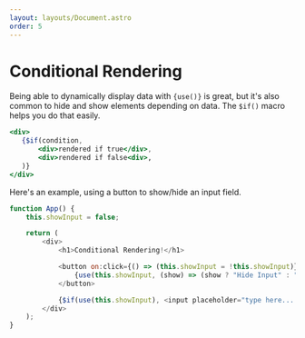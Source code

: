 ```yaml
---
layout: layouts/Document.astro
order: 5
---
```


# Conditional Rendering

Being able to dynamically display data with `{use()}` is great, but it's also common to hide and show elements depending on data. The `$if()` macro helps you do that easily.

```jsx
<div>
   {$if(condition,
       <div>rendered if true</div>,
       <div>rendered if false<div>,
   )}
</div>
```

Here's an example, using a button to show/hide an input field.

```js
function App() {
	this.showInput = false;

	return (
		<div>
			<h1>Conditional Rendering!</h1>

			<button on:click={() => (this.showInput = !this.showInput)}>
				{use(this.showInput, (show) => (show ? "Hide Input" : "Show Input"))}
			</button>

			{$if(use(this.showInput), <input placeholder="type here...." />)}
		</div>
	);
}
```
